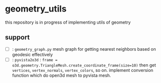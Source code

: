 # geometry_utils

this repository is in progress of implementing utils of geometry

## support
- [ ] : `geometry_graph.py` mesh graph for getting nearest neighbors based on geodesic effectively
- [ ] : `pyvista2o3d` : `frame = o3d.geometry.TriangleMesh.create_coordinate_frame(size=10)` then get `vertices`, `vertex_normals`, `vertex_colors`, so on. implement conversion function which do open3d mesh to pyvista mesh. 

